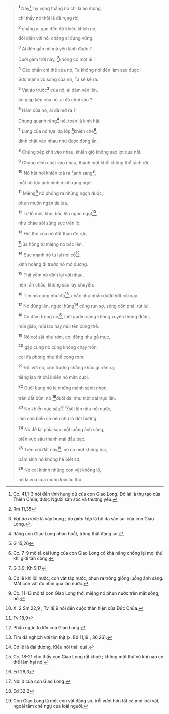 > <sup><b>1</b></sup> Này[^1-137f2418-b04c-4ef0-bac4-fc6410107349], hy vọng thắng nó chỉ là ảo mộng,
>
> chỉ thấy nó thôi là đã rụng rời,
>
> <sup><b>2</b></sup> chẳng ai gan đến độ khiêu khích nó,
>
> đối diện với nó, chẳng ai đứng vững.
>
> <sup><b>3</b></sup> Ai đến gần nó mà yên lành được ?
>
> Dưới gầm trời này, [^1@-137f2418-b04c-4ef0-bac4-fc6410107349]không có một ai !
>
> <sup><b>4</b></sup> Các phần chi thể của nó, Ta không nói đến làm sao được !
>
> Sức mạnh vô song của nó, Ta sẽ kể ra.
>
> <sup><b>5</b></sup> Vạt áo trước[^2-137f2418-b04c-4ef0-bac4-fc6410107349] của nó, ai dám vén lên,
>
> áo giáp kép của nó, ai đã chui vào ?
>
> <sup><b>6</b></sup> Hàm của nó, ai đã mở ra ?
>
> Chung quanh răng[^3-137f2418-b04c-4ef0-bac4-fc6410107349] nó, toàn là kinh hãi.
>
> <sup><b>7</b></sup> Lưng của nó tựa lớp lớp [^2@-137f2418-b04c-4ef0-bac4-fc6410107349]khiên che[^4-137f2418-b04c-4ef0-bac4-fc6410107349],
>
> dính chặt vào nhau như được đóng ấn.
>
> <sup><b>8</b></sup> Chúng xếp khít vào nhau, khiến gió không sao lọt qua nổi.
>
> <sup><b>9</b></sup> Chúng dính chặt vào nhau, thành một khối không thể tách rời.
>
> <sup><b>10</b></sup> Nó hắt hơi khiến toả ra [^3@-137f2418-b04c-4ef0-bac4-fc6410107349]ánh sáng[^5-137f2418-b04c-4ef0-bac4-fc6410107349],
>
> mắt nó tựa ánh bình minh rạng ngời.
>
> <sup><b>11</b></sup> Miệng[^6-137f2418-b04c-4ef0-bac4-fc6410107349] nó phóng ra những ngọn đuốc,
>
> phun muôn ngàn tia lửa.
>
> <sup><b>12</b></sup> Từ lỗ mũi, khói bốc lên ngùn ngụt[^7-137f2418-b04c-4ef0-bac4-fc6410107349],
>
> như chảo sôi sùng sục trên lò.
>
> <sup><b>13</b></sup> Hơi thở của nó đốt than đỏ rực,
>
> [^4@-137f2418-b04c-4ef0-bac4-fc6410107349]lửa hồng từ miệng nó bốc lên.
>
> <sup><b>14</b></sup> Sức mạnh nó tụ lại nơi cổ[^8-137f2418-b04c-4ef0-bac4-fc6410107349],
>
> kinh hoàng đi trước nó mở đường.
>
> <sup><b>15</b></sup> Thịt yếm nó dính lại với nhau,
>
> nên rắn chắc, không sao lay chuyển.
>
> <sup><b>16</b></sup> Tim nó cứng như đá[^9-137f2418-b04c-4ef0-bac4-fc6410107349], chắc như phần dưới thớt cối xay.
>
> <sup><b>17</b></sup> Nó đứng lên, người hùng[^10-137f2418-b04c-4ef0-bac4-fc6410107349] cũng run sợ, sóng cồn phải rút lui.
>
> <sup><b>18</b></sup> Có đâm trúng nó[^11-137f2418-b04c-4ef0-bac4-fc6410107349], lưỡi gươm cũng không xuyên thủng được,
>
> mũi giáo, mũi lao hay mũi tên cũng thế.
>
> <sup><b>19</b></sup> Nó coi sắt như rơm, coi đồng như gỗ mục,
>
> <sup><b>20</b></sup> gặp cung nỏ cũng không chạy trốn,
>
> coi đá phóng như thể cọng rơm.
>
> <sup><b>21</b></sup> Đối với nó, côn trượng chẳng khác gì rơm rạ,
>
> tiếng lao rít chỉ khiến nó mỉm cười.
>
> <sup><b>22</b></sup> Dưới bụng nó là những mảnh sành nhọn,
>
> trên đất bùn, nó [^5@-137f2418-b04c-4ef0-bac4-fc6410107349]duỗi dài như một cái trục lăn.
>
> <sup><b>23</b></sup> Nó khiến vực sâu[^12-137f2418-b04c-4ef0-bac4-fc6410107349] [^6@-137f2418-b04c-4ef0-bac4-fc6410107349]sôi lên như nồi nước,
>
> làm cho biển cả nên như lò đốt hương.
>
> <sup><b>24</b></sup> Nó để lại phía sau một luồng ánh sáng,
>
> biến vực sâu thành mái đầu bạc.
>
> <sup><b>25</b></sup> Trên cõi đất này[^13-137f2418-b04c-4ef0-bac4-fc6410107349], nó có một không hai,
>
> bẩm sinh nó không hề biết sợ.
>
> <sup><b>26</b></sup> Nó coi khinh những con vật khổng lồ,
>
> nó là vua của muôn loài ác thú.

[^1-137f2418-b04c-4ef0-bac4-fc6410107349]: Cc. 41,1-3 nói đến tính hung dữ của con Giao Long. Đó lại là thụ tạo của Thiên Chúa, được Người săn sóc và thương yêu.
[^2-137f2418-b04c-4ef0-bac4-fc6410107349]: *Vạt áo trước* là vảy bụng ; *áo giáp kép* là bộ da sần sùi của con Giao Long.
[^3-137f2418-b04c-4ef0-bac4-fc6410107349]: Răng con Giao Long nhọn hoắt, trông thật đáng sợ.
[^4-137f2418-b04c-4ef0-bac4-fc6410107349]: Cc. 7-9 mô tả cái lưng của con Giao Long có khả năng chống lại mọi thứ khí giới tấn công.
[^5-137f2418-b04c-4ef0-bac4-fc6410107349]: Có lẽ khi lội nước, con vật táp nước, phun ra trông giống luồng ánh sáng. Mắt con vật đỏ nhìn qua làn nước.
[^6-137f2418-b04c-4ef0-bac4-fc6410107349]: Cc. 11-13 mô tả con Giao Long thở, miệng nó phun nước trên mặt sông, hồ.
[^7-137f2418-b04c-4ef0-bac4-fc6410107349]: X. 2 Sm 22,9 ; Tv 18,9 nói đến cuộc thần hiện của Đức Chúa.
[^8-137f2418-b04c-4ef0-bac4-fc6410107349]: Phần ngực to lớn của Giao Long.
[^9-137f2418-b04c-4ef0-bac4-fc6410107349]: Tim đá nghịch với tim thịt (x. Ed 11,19 ; 36,26).
[^10-137f2418-b04c-4ef0-bac4-fc6410107349]: Có lẽ là đại dương. Kiểu nói thái quá.
[^11-137f2418-b04c-4ef0-bac4-fc6410107349]: Cc. 18-21 cho thấy con Giao Long rất khoẻ ; không một thứ vũ khí nào có thể làm hại nó.
[^12-137f2418-b04c-4ef0-bac4-fc6410107349]: Nơi ở của con Giao Long.
[^13-137f2418-b04c-4ef0-bac4-fc6410107349]: Con Giao Long là một con vật đáng sợ, trổi vượt hơn tất cả mọi loài vật, ngoài tầm chế ngự của loài người.
[^1@-137f2418-b04c-4ef0-bac4-fc6410107349]: Rm 11,35
[^2@-137f2418-b04c-4ef0-bac4-fc6410107349]: G 15,26
[^3@-137f2418-b04c-4ef0-bac4-fc6410107349]: G 3,9; Kh 9,17
[^4@-137f2418-b04c-4ef0-bac4-fc6410107349]: Tv 18,9
[^5@-137f2418-b04c-4ef0-bac4-fc6410107349]: Ed 29,3
[^6@-137f2418-b04c-4ef0-bac4-fc6410107349]: Ed 32,2